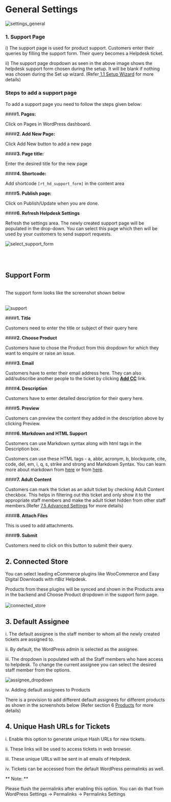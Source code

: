 # General Settings

![settings_general](https://cloud.githubusercontent.com/assets/8191145/7652193/846b27da-fb27-11e4-8db0-0017933c5625.png)

### 1. Support Page

i) The support page is used for product support. Customers enter their queries by filling the support form. Their query becomes a Helpdesk ticket.

ii) The support page dropdown as seen in the above image shows the helpdesk support form chosen during the setup. It will be blank if nothing was chosen during the Set up wizard. (Refer[ 1.1 Setup Wizard](http://docs.rtcamp.com/rtbiz/helpdesk/admin/setup.html#1-support-page) for more details)

### Steps to add a support page

To add a support page you need to follow the steps given below:

####**1. Pages:**

Click on Pages in WordPress dashboard.

####**2. Add New Page:**

Click Add New button to add a new page

####**3. Page title:**

Enter the desired title for the new page

####**4. Shortcode:**

Add shortcode ```[rt_hd_support_form]``` in the content area

####**5. Publish page:**

Click on Publish/Update when you are done.



####**6. Refresh Helpdesk Settings**

Refresh the settings area. The newly created support page will be populated in the drop-down. You can select this page which then will be used by your customers to send support requests.

![select_support_form](https://cloud.githubusercontent.com/assets/9676513/6480262/f5026802-c277-11e4-81e1-62145daf208e.png)

<br/>
<br/>



## Support Form

<br/>
The support form looks like the screenshot shown below
<br/><br/>

![support](http://git.rtcamp.com/rtbiz/rtbiz/uploads/efe7fef540e97417beaa54de635c5019/support.png)



####**1. Title**

Customers need to enter the title or subject of their query here

####**2. Choose Product**

Customers have to chose the Product from this dropdown for which they want to enquire or raise an issue.

####**3. Email**

Customers have to enter their email address here. They can also add/subscribe another people to the ticket by clicking <u>**Add CC**</u> link.

####**4. Description**

Customers have to enter detailed description for their query here.

####**5. Preview**

Customers can preview the content they added in the description above by clicking Preview.

####**6. Markdown and HTML Support**

Customers can use Markdown syntax along with html tags in the Description box.

Customers can use these HTML tags - a, abbr, acronym, b, blockquote, cite, code, del, em, i, q, s, strike and strong and Markdown Syntax. You can learn more about markdown from [here](https://help.github.com/articles/markdown-basics/) or from [here](https://guides.github.com/features/mastering-markdown/).

####**7. Adult Content**

Customers can mark the ticket as an adult ticket by checking Adult Content checkbox. This helps in filtering out this ticket and only show it to the appropriate staff members and make the adult ticket hidden from other staff members.(Refer [7.5 Advanced Settings](http://docs.rtcamp.com/rtbiz/helpdesk/admin/mailbox/advanced_settings.html#3-adult-content-filter) for more details)

####**8. Attach Files**

This is used to add attachments.

####**9. Submit**

Customers need to click on this button to submit their query.



## 2. Connected Store

You can select leading eCommerce plugins like WooCommerce and Easy Digital Downloads with rtBiz Helpdesk.

Products from these plugins will be synced and shown in the Products area in the backend and Choose Product dropdown in the support form page.
<br/>
<br/>
![connected_store](https://cloud.githubusercontent.com/assets/8191145/7654216/fd0741ea-fb38-11e4-8c87-8c4b54d23ab5.png)


## 3. Default Assignee

i. The default assignee is the staff member to whom all the newly created tickets are assigned to.

ii. By default, the WordPress admin is selected as the assignee.

iii. The dropdown is populated with all the Staff members who have access to helpdesk. To change the current assignee you can select the desired staff member from the options.

![assignee_dropdown](https://cloud.githubusercontent.com/assets/9676513/6483474/a3a8ba5e-c297-11e4-8ebe-6a1b8cfbae97.png)

iv. Adding default assignees to Products

There is a provision to add different default assignees for different products as shown in the screenshots below (Refer section 6 [Products](http://docs.rtcamp.com/rtbiz/helpdesk/admin/offerings/index.html) for more details)




## 4. Unique Hash URLs for Tickets

i. Enable this option to generate unique Hash URLs for new tickets.

ii. These links will be used to access tickets in web browser.

iii. These unique URLs will be sent in all emails of Helpdesk.

iv. Tickets can be accessed from the default WordPress permalinks as well.

** Note: **

Please flush the permalinks after enabling this option. You can do that from WordPress Settings -> Permalinks -> Permalinks Settings



